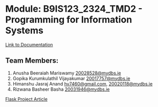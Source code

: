 # Module: B9IS123_2324_TMD2 - Programming for Information Systems
[Link to Documentation](https://docs.google.com/document/d/1BP2CsbGHD83c0s7JLD4JdVjrfBDxQUFI13GMh-crQ54/edit?usp=sharing)
## Team Members:
1. Anusha Beeraiah Mariswamy	        20028528@mydbs.ie
2. Gopika Kurumkulathil Vijayakumar	    20017757@mydbs.ie
3. Himanshu Jasraj Anand	            hv7460@gmail.com, 20020118@mydbs.ie
4. Rizwana Basheer Basha 	            20031946@mydbs.ie

[Flask Project Article](https://realpython.com/flask-project/)

<!-- YT LINK: https://www.youtube.com/watch?v=GZbeL5AcTgw -->
<!-- macOS/Linux -->
<!-- You may need to run `sudo apt-get install python3-venv` first on Debian-based OSs -->
<!-- python3 -m venv .venv -->
<!-- Windows -->
<!-- You may also use `py -3 -m venv .venv -->
<!-- python -m venv .venv -->
<!-- source  venv/bin/activate-->
<!-- pip list -->
<!-- pip freeze >> requirements.txt -->
<!-- pip install -r requirements.txt -->